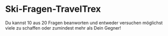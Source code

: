 # Ski-Fragen-TravelTrex
Du kannst 10 aus 20 Fragen beanworten und entweder versuchen möglichst viele zu schaffen oder zumindest mehr als Dein Gegner!
